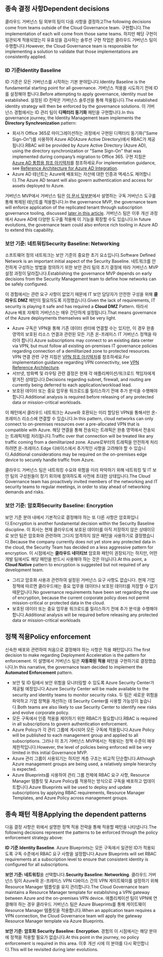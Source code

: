 <!-- TEMPLATE FILE - DO NOT ADD METADATA -->

## <a name="dependent-decisions"></a><span data-ttu-id="6a63b-101">종속 결정 사항</span><span class="sxs-lookup"><span data-stu-id="6a63b-101">Dependent decisions</span></span>

<span data-ttu-id="6a63b-102">클라우드 거버넌스 팀 외부의 팀이 다음 사항을 결정하고</span><span class="sxs-lookup"><span data-stu-id="6a63b-102">The following decisions come from teams outside of the Cloud Governance team.</span></span> <span data-ttu-id="6a63b-103">구현합니다.</span><span class="sxs-lookup"><span data-stu-id="6a63b-103">The implementation of each will come from those same teams.</span></span> <span data-ttu-id="6a63b-104">하지만 해당 구현이 일관되게 적용되었는지 유효성을 검사하는 솔루션 구현 작업은 클라우드 거버넌스 팀이 수행합니다.</span><span class="sxs-lookup"><span data-stu-id="6a63b-104">However, the Cloud Governance team is responsible for implementing a solution to validate that those implementations are consistently applied.</span></span>

### <a name="identity-baseline"></a><span data-ttu-id="6a63b-105">ID 기준</span><span class="sxs-lookup"><span data-stu-id="6a63b-105">Identity Baseline</span></span>

<span data-ttu-id="6a63b-106">ID 기준은 모든 거버넌스를 시작하는 기본 분야입니다.</span><span class="sxs-lookup"><span data-stu-id="6a63b-106">Identity Baseline is the fundamental starting point for all governance.</span></span> <span data-ttu-id="6a63b-107">거버넌스 적용을 시도하기 전에 ID를 설정해야 합니다.</span><span class="sxs-lookup"><span data-stu-id="6a63b-107">Before attempting to apply governance, identity must be established.</span></span> <span data-ttu-id="6a63b-108">설정된 ID 전략은 거버넌스 솔루션을 통해 적용됩니다.</span><span class="sxs-lookup"><span data-stu-id="6a63b-108">The established identity strategy will then be enforced by the governance solutions.</span></span>
<span data-ttu-id="6a63b-109">이 거버넌스 경험에서는 ID 관리 팀이 **디렉터리 동기화** 패턴을 구현합니다.</span><span class="sxs-lookup"><span data-stu-id="6a63b-109">In this governance journey, the Identity Management team implements the **Directory Synchronization** pattern:</span></span>

- <span data-ttu-id="6a63b-110">회사가 Office 365로 마이그레이션하는 과정에서 구현된 디렉터리 동기화("Same Sign-On")를 사용하여 Azure AD(Azure Active Directory)에서 RBAC가 제공됩니다.</span><span class="sxs-lookup"><span data-stu-id="6a63b-110">RBAC will be provided by Azure Active Directory (Azure AD), using the directory synchronization or "Same Sign-On" that was implemented during company’s migration to Office 365.</span></span> <span data-ttu-id="6a63b-111">구현 지침은 [Azure AD 통합용 참조 아키텍처](/azure/architecture/reference-architectures/identity/azure-ad)를 참조하세요.</span><span class="sxs-lookup"><span data-stu-id="6a63b-111">For implementation guidance, see [Reference Architecture for Azure AD Integration](/azure/architecture/reference-architectures/identity/azure-ad).</span></span>
- <span data-ttu-id="6a63b-112">Azure AD 테넌트는 Azure에 배포되는 자산에 대한 인증과 액세스도 제어합니다.</span><span class="sxs-lookup"><span data-stu-id="6a63b-112">The Azure AD tenant will also govern authentication and access for assets deployed to Azure.</span></span>

<span data-ttu-id="6a63b-113">거버넌스 MVP에서 거버넌스 팀은 [이 문서 뒷부분](#subscription-model)에서 설명하는 구독 거버넌스 도구를 통해 복제된 테넌트를 적용합니다.</span><span class="sxs-lookup"><span data-stu-id="6a63b-113">In the governance MVP, the governance team will enforce application of the replicated tenant through subscription governance tooling, discussed [later in this article](#subscription-model).</span></span> <span data-ttu-id="6a63b-114">거버넌스 팀은 이후 개선 과정에서 Azure AD에 다양한 도구를 적용해 이 기능을 확장할 수도 있습니다.</span><span class="sxs-lookup"><span data-stu-id="6a63b-114">In future evolutions, the governance team could also enforce rich tooling in Azure AD to extend this capability.</span></span>

### <a name="security-baseline-networking"></a><span data-ttu-id="6a63b-115">보안 기준: 네트워킹</span><span class="sxs-lookup"><span data-stu-id="6a63b-115">Security Baseline: Networking</span></span>

<span data-ttu-id="6a63b-116">소프트웨어 정의 네트워크는 보안 기준의 중요한 초기 요소입니다.</span><span class="sxs-lookup"><span data-stu-id="6a63b-116">Software Defined Network is an important initial aspect of the Security Baseline.</span></span> <span data-ttu-id="6a63b-117">네트워크를 안전하게 구성하는 방법을 정의하기 위한 보안 관리 팀의 초기 결정에 따라 거버넌스 MVP 설정 과정이 달라집니다.</span><span class="sxs-lookup"><span data-stu-id="6a63b-117">Establishing the governance MVP depends on early decisions from the Security Management team to define how networks can be safely configured.</span></span>

<span data-ttu-id="6a63b-118">이 경험에서는 관련 요구 사항이 없었기 때문에 IT 보안 담당자가 안전한 구성을 위해 **클라우드 DMZ** 패턴이 필요하도록 지정했습니다.</span><span class="sxs-lookup"><span data-stu-id="6a63b-118">Given the lack of requirements, IT security is playing it safe and has required a **Cloud DMZ** Pattern.</span></span> <span data-ttu-id="6a63b-119">따라서 Azure 배포 자체의 거버넌스는 매우 간단하게 설정됩니다.</span><span class="sxs-lookup"><span data-stu-id="6a63b-119">That means governance of the Azure deployments themselves will be very light.</span></span>

- <span data-ttu-id="6a63b-120">Azure 구독은 VPN을 통해 기존 데이터 센터에 연결할 수는 있지만, 이 경우 완충 영역의 보호된 리소스 연결과 관련된 모든 기존 온-프레미스 IT 거버넌스 정책을 따라야 합니다.</span><span class="sxs-lookup"><span data-stu-id="6a63b-120">Azure subscriptions may connect to an existing data center via VPN, but must follow all existing on-premises IT governance policies regarding connection of a demilitarized zone to protected resources.</span></span> <span data-ttu-id="6a63b-121">VPN 연결 관련 구현 지침은 [VPN 참조 아키텍처](/azure/architecture/reference-architectures/hybrid-networking/vpn)를 참조하세요.</span><span class="sxs-lookup"><span data-stu-id="6a63b-121">For implementation guidance regarding VPN connectivity, see [VPN Reference Architecture](/azure/architecture/reference-architectures/hybrid-networking/vpn).</span></span>
- <span data-ttu-id="6a63b-122">서브넷, 방화벽 및 라우팅 관련 결정은 현재 각 애플리케이션/워크로드 책임자에게 맡겨진 상태입니다.</span><span class="sxs-lookup"><span data-stu-id="6a63b-122">Decisions regarding subnet, firewall, and routing are currently being deferred to each application/workload lead.</span></span>
- <span data-ttu-id="6a63b-123">보호된 데이터 또는 중요 업무용 워크로드를 릴리스하기 전에 추가 분석을 수행해야 합니다.</span><span class="sxs-lookup"><span data-stu-id="6a63b-123">Additional analysis is required before releasing of any protected data or mission-critical workloads.</span></span>

<span data-ttu-id="6a63b-124">이 패턴에서 클라우드 네트워크는 Azure와 호환되는 미리 할당된 VPN을 통해서만 온-프레미스 리소스에 연결할 수 있습니다.</span><span class="sxs-lookup"><span data-stu-id="6a63b-124">In this pattern, cloud networks can only connect to on-premises resources over a pre-allocated VPN that is compatible with Azure.</span></span> <span data-ttu-id="6a63b-125">해당 연결을 통해 전송되는 트래픽은 완충 영역에서 전송되는 트래픽처럼 처리됩니다.</span><span class="sxs-lookup"><span data-stu-id="6a63b-125">Traffic over that connection will be treated like any traffic coming from a demilitarized zone.</span></span> <span data-ttu-id="6a63b-126">Azure로부터의 트래픽을 안전하게 처리하려면 온-프레미스 Edge 디바이스에서 추가적인 사항을 고려해야 할 수 있습니다.</span><span class="sxs-lookup"><span data-stu-id="6a63b-126">Additional considerations may be required on the on-premises edge device to securely handle traffic from Azure.</span></span>

<span data-ttu-id="6a63b-127">클라우드 거버넌스 팀은 네트워킹 수요와 위험을 미리 파악하기 위해 네트워킹 및 IT 보안 팀의 구성원들이 정기 회의에 참여하도록 사전에 초대한 상태입니다.</span><span class="sxs-lookup"><span data-stu-id="6a63b-127">The Cloud Governance team has proactively invited members of the networking and IT security teams to regular meetings, in order to stay ahead of networking demands and risks.</span></span>

### <a name="security-baseline-encryption"></a><span data-ttu-id="6a63b-128">보안 기준: 암호화</span><span class="sxs-lookup"><span data-stu-id="6a63b-128">Security Baseline: Encryption</span></span>

<span data-ttu-id="6a63b-129">보안 기준 분야 내에서 기본적으로 결정해야 하는 또 다른 사항은 암호화입니다.</span><span class="sxs-lookup"><span data-stu-id="6a63b-129">Encryption is another fundamental decision within the Security Baseline discipline.</span></span> <span data-ttu-id="6a63b-130">이 회사는 현재 클라우드에 보호된 데이터를 아직 저장하지 않은 상태이므로 보안 팀은 암호화와 관련하여 그다지 엄격하지 않은 패턴을 사용하기로 결정했습니다.</span><span class="sxs-lookup"><span data-stu-id="6a63b-130">Because the company currently does not yet store any protected data in the cloud, the Security Team has decided on a less aggressive pattern for encryption.</span></span>
<span data-ttu-id="6a63b-131">이 시점에서는 **클라우드 네이티브** 암호화 패턴이 권장되기는 하지만, 어떤 개발 팀에서도 해당 패턴을 반드시 사용해야 하는 것은 아닙니다.</span><span class="sxs-lookup"><span data-stu-id="6a63b-131">At this point, a **Cloud Native** pattern to encryption is suggested but not required of any development team.</span></span>

- <span data-ttu-id="6a63b-132">그리고 암호화 사용과 관련하여 설정된 거버넌스 요구 사항도 없습니다. 현재 기업 정책에 따르면 클라우드에는 중요 업무용 데이터나 보호된 데이터를 저장할 수 없기 때문입니다.</span><span class="sxs-lookup"><span data-stu-id="6a63b-132">No governance requirements have been set regarding the use of encryption, because the current corporate policy does not permit mission-critical or protected data in the cloud.</span></span>
- <span data-ttu-id="6a63b-133">보호된 데이터 또는 중요 업무용 워크로드를 릴리스하기 전에 추가 분석을 수행해야 합니다.</span><span class="sxs-lookup"><span data-stu-id="6a63b-133">Additional analysis will be required before releasing any protected data or mission-critical workloads</span></span>

## <a name="policy-enforcement"></a><span data-ttu-id="6a63b-134">정책 적용</span><span class="sxs-lookup"><span data-stu-id="6a63b-134">Policy enforcement</span></span>

<span data-ttu-id="6a63b-135">신속한 배포와 관련하여 처음으로 결정해야 하는 사항은 적용 패턴입니다.</span><span class="sxs-lookup"><span data-stu-id="6a63b-135">The first decision to make regarding Deployment Acceleration is the pattern for enforcement.</span></span> <span data-ttu-id="6a63b-136">이 설명에서 거버넌스 팀은 **자동화된 적용** 패턴을 구현하기로 결정했습니다.</span><span class="sxs-lookup"><span data-stu-id="6a63b-136">In this narrative, the governance team decided to implement the **Automated Enforcement** pattern.</span></span>

- <span data-ttu-id="6a63b-137">보안 및 ID 팀에서 보안 위험을 모니터링할 수 있도록 Azure Security Center가 제공될 예정입니다.</span><span class="sxs-lookup"><span data-stu-id="6a63b-137">Azure Security Center will be made available to the security and identity teams to monitor security risks.</span></span> <span data-ttu-id="6a63b-138">두 팀은 새로운 위험을 파악하고 기업 정책을 개선하는 데 Security Center를 사용할 가능성이 높습니다.</span><span class="sxs-lookup"><span data-stu-id="6a63b-138">Both teams are also likely to use Security Center to identify new risks and evolve corporate policy.</span></span>
- <span data-ttu-id="6a63b-139">모든 구독에서 인증 적용을 제어하기 위한 RBAC가 필요합니다.</span><span class="sxs-lookup"><span data-stu-id="6a63b-139">RBAC is required in all subscriptions to govern authentication enforcement.</span></span>
- <span data-ttu-id="6a63b-140">Azure Policy가 각 관리 그룹에 게시되어 모든 구독에 적용됩니다.</span><span class="sxs-lookup"><span data-stu-id="6a63b-140">Azure Policy will be published to each management group and applied to all subscriptions.</span></span> <span data-ttu-id="6a63b-141">그러나 이 초기 거버넌스 MVP에서는 적용되는 정책 수준이 매우 제한적입니다.</span><span class="sxs-lookup"><span data-stu-id="6a63b-141">However, the level of policies being enforced will be very limited in this initial Governance MVP.</span></span>
- <span data-ttu-id="6a63b-142">Azure 관리 그룹이 사용되기는 하지만 계층 구조는 비교적 단순합니다.</span><span class="sxs-lookup"><span data-stu-id="6a63b-142">Although Azure management groups are being used, a relatively simple hierarchy is expected.</span></span>
- <span data-ttu-id="6a63b-143">Azure Blueprints를 사용하여 관리 그룹 전체에 RBAC 요구 사항, Resource Manager 템플릿 및 Azure Policy를 적용하는 방식으로 구독을 배포하고 업데이트합니다.</span><span class="sxs-lookup"><span data-stu-id="6a63b-143">Azure Blueprints will be used to deploy and update subscriptions by applying RBAC requirements, Resource Manager Templates, and Azure Policy across management groups.</span></span>

## <a name="applying-the-dependent-patterns"></a><span data-ttu-id="6a63b-144">종속 패턴 적용</span><span class="sxs-lookup"><span data-stu-id="6a63b-144">Applying the dependent patterns</span></span>

<span data-ttu-id="6a63b-145">다음 결정 사항은 위에서 설명한 정책 적용 전략을 통해 적용할 패턴을 나타냅니다.</span><span class="sxs-lookup"><span data-stu-id="6a63b-145">The following decisions represent the patterns to be enforced through the policy enforcement strategy above:</span></span>

<span data-ttu-id="6a63b-146">**ID 기준**.</span><span class="sxs-lookup"><span data-stu-id="6a63b-146">**Identity Baseline**.</span></span> <span data-ttu-id="6a63b-147">Azure Blueprints는 모든 구독에서 일관된 ID가 적용되도록 구독 수준에서 RBAC 요구 사항을 설정합니다.</span><span class="sxs-lookup"><span data-stu-id="6a63b-147">Azure Blueprints will set RBAC requirements at a subscription level to ensure that consistent identity is configured for all subscriptions.</span></span>

<span data-ttu-id="6a63b-148">**보안 기준: 네트워킹**을 선택합니다.</span><span class="sxs-lookup"><span data-stu-id="6a63b-148">**Security Baseline: Networking**.</span></span> <span data-ttu-id="6a63b-149">클라우드 거버넌스 팀이 Azure와 온-프레미스 VPN 디바이스 간의 VPN 게이트웨이를 설정하기 위해 Resource Manager 템플릿을 유지 관리합니다.</span><span class="sxs-lookup"><span data-stu-id="6a63b-149">The Cloud Governance team maintains a Resource Manager template for establishing a VPN gateway between Azure and the on-premises VPN device.</span></span> <span data-ttu-id="6a63b-150">애플리케이션 팀이 VPN에 연결해야 하는 경우 클라우드 거버넌스 팀은 Azure Blueprints를 통해 게이트웨이 Resource Manager 템플릿을 적용합니다.</span><span class="sxs-lookup"><span data-stu-id="6a63b-150">When an application team requires a VPN connection, the Cloud Governance team will apply the gateway Resource Manager template via Azure Blueprints.</span></span>

<span data-ttu-id="6a63b-151">**보안 기준: 암호화**.</span><span class="sxs-lookup"><span data-stu-id="6a63b-151">**Security Baseline: Encryption**.</span></span> <span data-ttu-id="6a63b-152">경험의 이 시점에서는 해당 분야에 정책을 적용할 필요가 없습니다.</span><span class="sxs-lookup"><span data-stu-id="6a63b-152">At this point in the journey, no policy enforcement is required in this area.</span></span> <span data-ttu-id="6a63b-153">이후 개선 시에 이 분야를 다시 확인합니다.</span><span class="sxs-lookup"><span data-stu-id="6a63b-153">This will be revisited during later evolutions.</span></span>
